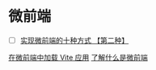# 微前端

- [ ] [实现微前端的十种方式 【第二种】](https://mp.weixin.qq.com/s/SCl1t5KJm0PPfZmwexeckA)

[在微前端中加载 Vite 应用](https://mp.weixin.qq.com/s/Pd9jQI6DOKJ16hVbLNKtOA) [了解什么是微前端](https://mp.weixin.qq.com/s/kZ3GMg0vXQwof8SX8u2EuA)
